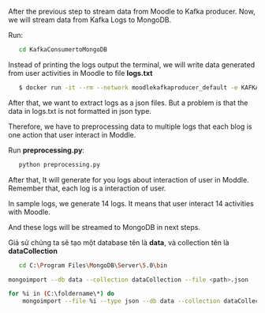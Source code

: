 After the previous step to stream data from Moodle to Kafka producer. Now, we will stream data from Kafka Logs to MongoDB.

Run:

```bash
   cd KafkaConsumertoMongoDB
```
Instead of printing the logs output the terminal, we will write data generated from user activities in Moodle to file **logs.txt**

```bash
   $ docker run -it --rm --network moodlekafkaproducer_default -e KAFKA_CFG_ZOOKEEPER_CONNECT=zookeeper-server:2181 bitnami/kafka:3.1 kafka-console-consumer.sh --      bootstrap-server kafka:9092 --topic saturday-test --from-beginning > logs.txt
```
After that, we want to extract logs as a json files. But a problem is that the data in logs.txt is not formatted in json type. 

Therefore, we have to preprocessing data to multiple logs that each blog is one action that user interact in Moddle.

Run **preprocessing.py**:

```bash
   python preprocessing.py
```
After that, It will generate for you logs about interaction of user in Moddle. Remember that, each log is a interaction of user.

In sample logs, we generate 14 logs. It means that user interact 14 activities with Moodle.

And these logs will be streamed to MongoDB in next steps.

Giả sử chúng ta sẽ tạo một database tên là **data**, và collection tên là **dataCollection**
```bash
   cd C:\Program Files\MongoDB\Server\5.0\bin
```

```bash
mongoimport --db data --collection dataCollection --file <path>.json
```

```bash
for %i in (C:\foldername\*) do 
    mongoimport --file %i --type json --db data --collection dataCollection
```
